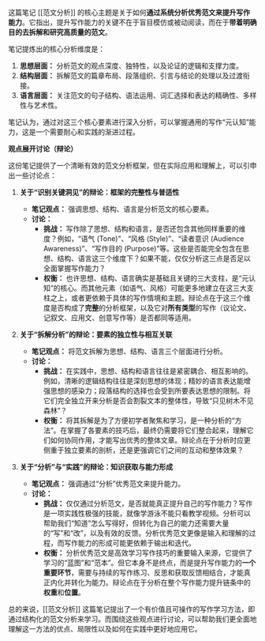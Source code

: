 这篇笔记 [[范文分析]] 的核心主题是关于如何**通过系统分析优秀范文来提升写作能力**。它指出，提升写作能力的关键不在于盲目模仿或被动阅读，而在于**带着明确目的去拆解和研究高质量的范文**。

笔记提炼出的核心分析维度是：

1.  **思想层面：** 分析范文的观点深度、独特性，以及论证的逻辑和支撑力度。
2.  **结构层面：** 拆解范文的篇章布局、段落组织、引言与结论的处理以及过渡衔接。
3.  **语言层面：** 关注范文的句子结构、语法运用、词汇选择和表达的精确性、多样性与艺术性。

笔记认为，通过对这三个核心要素进行深入分析，可以掌握通用的写作“元认知”能力，这是一个需要耐心和实践的渐进过程。

**观点展开讨论（辩论）**

这份笔记提供了一个清晰有效的范文分析框架，但在实际应用和理解上，可以引申出一些讨论点：

1.  **关于“识别关键洞见”的辩论：框架的完整性与普适性**
    *   **笔记观点：** 强调思想、结构、语言是分析范文的核心要素。
    *   **讨论：**
        *   **挑战：** 写作除了思想、结构和语言，是否还包含其他同样重要的维度？例如，“语气 (Tone)”、“风格 (Style)”、“读者意识 (Audience Awareness)”、“写作目的 (Purpose)”等。这些是否能完全包含在思想、结构、语言这三个维度下？如果不能，仅仅分析这三点是否足以全面掌握写作能力？
        *   **权衡：** 也许思想、结构、语言确实是基础且关键的三大支柱，是“元认知”的核心。而其他元素（如语气、风格）可能更多地建立在这三大支柱之上，或者更依赖于具体的写作情境和主题。辩论点在于这三个维度是否构成了**完整**的分析框架，以及它对**所有类型**的写作（议论文、记叙文、应用文、创意写作等）是否都同等适用。

2.  **关于“拆解分析”的辩论：要素的独立性与相互关联**
    *   **笔记观点：** 将范文拆解为思想、结构、语言三个层面进行分析。
    *   **讨论：**
        *   **挑战：** 在实践中，思想、结构和语言往往是紧密耦合、相互影响的。例如，清晰的逻辑结构往往是深刻思想的体现；精妙的语言表达能增强思想的感染力；段落结构的选择也会受到所要表达思想的限制。将它们完全独立开来分析是否会割裂文本的整体性，导致“只见树木不见森林”？
        *   **权衡：** 将其拆解是为了方便初学者聚焦和学习，是一种分析的“方法”。在掌握了各要素的技巧后，最终仍需要将它们整合起来，理解它们如何协同作用，才能写出优秀的整体文章。辩论点在于分析时应更侧重于独立要素的剖析，还是更强调它们之间的互动和整体效果？

3.  **关于“分析”与“实践”的辩论：知识获取与能力形成**
    *   **笔记观点：** 强调通过“分析”优秀范文来提升能力。
    *   **讨论：**
        *   **挑战：** 仅仅通过分析范文，是否就能真正提升自己的写作能力？写作是一项实践性极强的技能，就像学游泳不能只看教学视频。分析可以帮助我们“知道”怎么写得好，但转化为自己的能力还需要大量的“写”和“改”，以及有效的反馈。分析优秀范文更像是输入和理解的过程，而写作能力的形成可能更依赖于输出和迭代。
        *   **权衡：** 分析优秀范文是高效学习写作技巧的重要输入来源，它提供了学习的“蓝图”和“范本”。但它本身不是终点，而是提升写作能力的**一个重要环节**，需要与持续的写作练习、反思和获取反馈相结合，才能真正内化并转化为能力。辩论点在于分析在整个写作能力提升链条中的**权重**和**位置**。

总的来说，[[范文分析]] 这篇笔记提出了一个有价值且可操作的写作学习方法，即通过结构化的范文分析来学习。而围绕这些观点进行讨论，可以帮助我们更全面地理解这一方法的优点、局限性以及如何在实践中更好地应用它。
